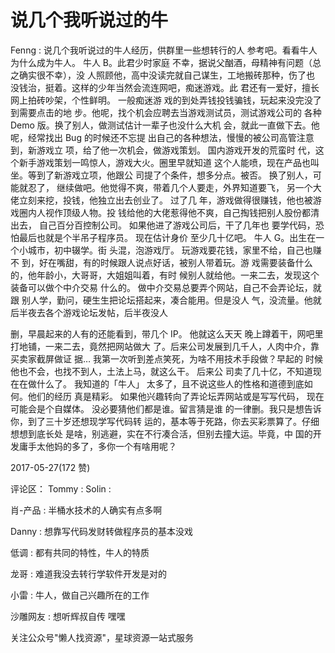 # 说几个我听说过的牛

Fenng : 说几个我听说过的牛人经历，供群里一些想转行的人 参考吧。看看牛人为什么成为牛人。 牛人 B。此君少时家庭 不幸，据说父酗酒，母精神有问题（总之确实很不幸），没 人照顾他，高中没读完就自己谋生，工地搬砖那种，伤了也 没钱治，挺着。这样的少年当然会流连网吧，痴迷游戏。此 君还有一爱好，擅长网上拍砖吵架，个性鲜明。 一般痴迷游 戏的到处弄钱投钱骗钱，玩起来没完没了到需要点击的地 步。他呢，找个机会应聘去当游戏测试员，测试游戏公司的 各种 Demo 版。换了别人，做测试估计一辈子也没什么大机 会，就此一直做下去。他呢，经常找出 Bug 的时候还不忘提 出自己的各种想法，慢慢的被公司高管注意到，新游戏立 项，给了他一次机会，做游戏策划。 国内游戏开发的荒蛮时 代，这个新手游戏策划一鸣惊人，游戏大火。圈里早就知道 这个人能喷，现在产品也叫坐。等到了新游戏立项，他跟公 司提了个条件，想多分点。被否。 换了别人，可能就忍了， 继续做吧。他觉得不爽，带着几个人要走，外界知道要飞， 另一个大佬立刻来挖，投钱，他独立出去创业了。 过了几 年，游戏做得很赚钱，他也被游戏圈内人视作顶级人物。投 钱给他的大佬惹得他不爽，自己掏钱把别人股份都清出去， 自己百分百控制公司。 如果他进了游戏公司后，干了几年也 要学代码，恐怕最后也就是个半吊子程序员。 现在估计身价 至少几十亿吧。 牛人 G。出生在一个小城市，初中辍学。街 头混，泡游戏厅。 玩游戏要花钱，家里不给，自己也赚不 到，好在嘴甜，有的时候跟人说点好话，被别人带着玩。游 戏需要装备什么的，他年龄小，大哥哥，大姐姐叫着，有时 候别人就给他。一来二去，发现这个装备可以做个中介交易 什么的。 做中介交易总要弄个网站，自己不会弄论坛，就跟 别人学，勤问，硬生生把论坛搭起来，凑合能用。但是没人 气，没流量。他就后半夜去各个游戏论坛发帖，后半夜没人

删，早晨起来的人有的还能看到，带几个 IP。 他就这么天天 晚上蹲着干，网吧里打地铺，一来二去，竟然把网站做大 了。后来公司发展到几千人，人肉中介，靠买卖家截屏做证 据… 我第一次听到差点笑死，为啥不用技术手段做？早起的 时候他也不会，也找不到人，土法上马，就这么干。 后来公 司卖了几十亿，不知道现在在做什么了。 我知道的「牛人」 太多了，且不说这些人的性格和道德到底如何。他们的经历 真是精彩。 如果他兴趣转向了弄论坛弄网站或是写写代码， 现在可能会是个自媒体。 没必要猜他们都是谁。留言猜是谁 的一律删。我只是想告诉你，到了三十岁还想现学写代码转 运的，基本等于死路，你去买彩票算了。仔细想想到底长处 是啥，别逃避，实在不行凑合活，但别去撞大运。毕竟，中 国的开发庸手太他妈的多了，多你一个有啥用呢？

2017-05-27(172 赞)

评论区： Tommy : Solin :

肖-产品 : 半桶水技术的人确实有点多啊

Danny : 想靠写代码发财转做程序员的基本没戏

低调 : 都有共同的特性，牛人的特质

龙哥 : 难道我没去转行学软件开发是对的

小雷 : 牛人，做自己兴趣所在的工作

沙雕网友 : 想听辉叔自传 嘿嘿

关注公众号"懒人找资源"，星球资源一站式服务